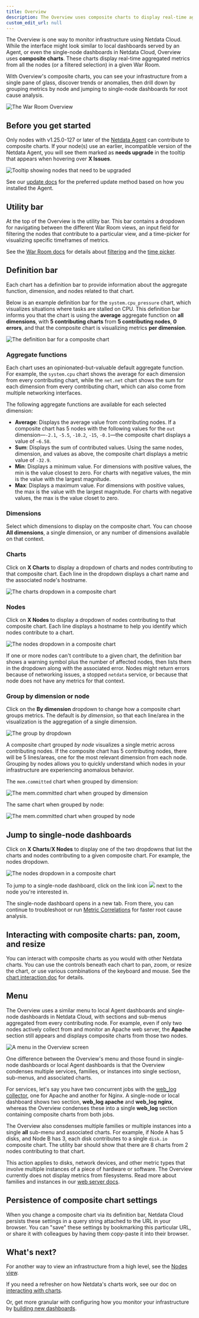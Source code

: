 ```yaml
---
title: Overview
description: The Overview uses composite charts to display real-time aggregated metrics from all the nodes in a given War Room.
custom_edit_url: null
---
```


The Overview is one way to monitor infrastructure using Netdata Cloud. While the interface might look similar to local
dashboards served by an Agent, or even the single-node dashboards in Netdata Cloud, Overview uses **composite charts**.
These charts display real-time aggregated metrics from all the nodes (or a filtered selection) in a given War Room.

With Overview's composite charts, you can see your infrastructure from a single pane of glass, discover trends or
anomalies, then drill down by grouping metrics by node and jumping to single-node dashboards for root cause analysis.

![The War Room
Overview](https://user-images.githubusercontent.com/1153921/95637683-31d60f00-0a47-11eb-9808-9f591ba8eb3a.png)

## Before you get started

Only nodes with v1.25.0-127 or later of the [Netdata Agent](https://github.com/netdata/netdata) can contribute to
composite charts. If your node(s) use an earlier, incompatible version of the Netdata Agent, you will see them marked as
**needs upgrade** in the tooltip that appears when hovering over **X Issues**. 

![Tooltip showing nodes that need to be
upgraded](https://user-images.githubusercontent.com/1153921/95638372-3c91a380-0a49-11eb-946d-42bfc1f04da7.png)

See our [update docs](/docs/agent/packaging/installer/update) for the preferred update method based on how you installed
the Agent.

## Utility bar

At the top of the Overview is the utility bar. This bar contains a dropdown for navigating between the different War
Room views, an input field for filtering the nodes that contribute to a particular view, and a time-picker for
visualizing specific timeframes of metrics.

See the [War Room docs](/docs/cloud/war-rooms) for details about [filtering](/docs/cloud/war-rooms#node-filter) and the
[time picker](/docs/cloud/war-rooms#time-picker).

## Definition bar

Each chart has a definition bar to provide information about the aggregate function, dimension, and nodes related to
that chart.

Below is an example definition bar for the `system.cpu_pressure` chart, which visualizes situations where tasks are
stalled on CPU. This definition bar informs you that the chart is using the **average** aggregate function on **all
dimensions**, with **5 contributing charts** from **5 contributing nodes**, **0 errors**, and that the composite chart
is visualizing metrics **per dimension**.

![The definition bar for a composite
chart](https://user-images.githubusercontent.com/1153921/99305048-7c019b80-2810-11eb-82fa-02fac08d27be.png)

### Aggregate functions

Each chart uses an opinionated-but-valuable default aggregate function. For example, the `system.cpu` chart shows the
average for each dimension from every contributing chart, while the `net.net` chart shows the sum for each dimension
from every contributing chart, which can also come from multiple networking interfaces.

The following aggregate functions are available for each selected dimension:

-   **Average**: Displays the average value from contributing nodes. If a composite chart has 5 nodes with the following
    values for the `out` dimension&mdash;`-2.1`, `-5.5`, `-10.2`, `-15`, `-0.1`&mdash;the composite chart displays a
    value of `−6.58`.
-   **Sum**: Displays the sum of contributed values. Using the same nodes, dimension, and values as above, the composite
    chart displays a metric value of `-32.9`.
-   **Min**: Displays a minimum value. For dimensions with positive values, the min is the value closest to zero. For
    charts with negative values, the min is the value with the largest magnitude.
-   **Max**: Displays a maximum value. For dimensions with positive values, the max is the value with the largest
    magnitude. For charts with negative values, the max is the value closet to zero.

### Dimensions

Select which dimensions to display on the composite chart. You can choose **All dimensions**, a single dimension, or any
number of dimensions available on that context.

### Charts

Click on **X Charts** to display a dropdown of charts and nodes contributing to that composite chart. Each line in the
dropdown displays a chart name and the associated node's hostname.

![The charts dropdown in a composite
chart](https://user-images.githubusercontent.com/1153921/99305050-7c9a3200-2810-11eb-957f-f3f800c3c9b1.png)

### Nodes

Click on **X Nodes** to display a dropdown of nodes contributing to that composite chart. Each line displays a hostname
to help you identify which nodes contribute to a chart.

![The nodes dropdown in a composite
chart](https://user-images.githubusercontent.com/1153921/99305049-7c019b80-2810-11eb-942a-8ebfcf236b7f.png)

If one or more nodes can't contribute to a given chart, the definition bar shows a warning symbol plus the number of
affected nodes, then lists them in the dropdown along with the associated error. Nodes might return errors because of
networking issues, a stopped `netdata` service, or because that node does not have any metrics for that context.

### Group by dimension or node

Click on the **By dimension** dropdown to change how a composite chart groups metrics. The default is _by dimension_, so
that each line/area in the visualization is the aggregation of a single dimension.

![The group by
dropdown](https://user-images.githubusercontent.com/1153921/99305054-7d32c880-2810-11eb-8e95-dee2ec2ce5ff.png)

A composite chart grouped _by node_ visualizes a single metric across contributing nodes. If the composite chart has 5
contributing nodes, there will be 5 lines/areas, one for the most relevant dimension from each node. Grouping by nodes
allows you to quickly understand which nodes in your infrastructure are experiencing anomalous behavior.

The `mem.committed` chart when grouped by dimension:

![The mem.committed chart when grouped by
dimension](https://user-images.githubusercontent.com/1153921/99405862-75276700-28aa-11eb-8613-cb99784ea1c7.png)

The same chart when grouped by node:

![The mem.committed chart when grouped by
node](https://user-images.githubusercontent.com/1153921/99405866-75bffd80-28aa-11eb-96dc-72bbc10c690b.png)

## Jump to single-node dashboards

Click on **X Charts**/**X Nodes** to display one of the two dropdowns that list the charts and nodes contributing to a
given composite chart. For example, the nodes dropdown.

![The nodes dropdown in a composite
chart](https://user-images.githubusercontent.com/1153921/99305049-7c019b80-2810-11eb-942a-8ebfcf236b7f.png)

To jump to a single-node dashboard, click on the link icon <img class="img__inline img__inline--link"
src="https://user-images.githubusercontent.com/1153921/95762109-1d219300-0c62-11eb-8daa-9ba509a8e71c.png" /> next to the
node you're interested in.

The single-node dashboard opens in a new tab. From there, you can continue to troubleshoot or run [Metric
Correlations](/docs/cloud/insights/metric-correlations) for faster root cause analysis.

## Interacting with composite charts: pan, zoom, and resize

You can interact with composite charts as you would with other Netdata charts. You can use the controls beneath each
chart to pan, zoom, or resize the chart, or use various combinations of the keyboard and mouse. See the [chart
interaction doc](/docs/visualize/interact-dashboards-charts#interact-with-charts) for details.

## Menu

The Overview uses a similar menu to local Agent dashboards and single-node dashboards in Netdata Cloud, with sections
and sub-menus aggregated from every contributing node. For example, even if only two nodes actively collect from and
monitor an Apache web server, the **Apache** section still appears and displays composite charts from those two nodes.

![A menu in the Overview
screen](https://user-images.githubusercontent.com/1153921/95785094-fa0ad980-0c89-11eb-8328-2ff11ac630b4.png)

One difference between the Overview's menu and those found in single-node dashboards or local Agent dashboards is that
the Overview condenses multiple services, families, or instances into single sectiosn, sub-menus, and associated charts.

For services, let's say you have two concurrent jobs with the [web_log
collector](https://learn.netdata.cloud/docs/agent/collectors/go.d.plugin/modules/weblog), one for Apache and another for
Nginx. A single-node or local dashboard shows two section, **web_log apache** and **web_log nginx**, whereas the
Overview condenses these into a single **web_log** section containing composite charts from both jobs.

The Overview also consdenses multiple families or multiple instances into a single **all** sub-menu and associated
charts. For example, if Node A has 5 disks, and Node B has 3, each disk contributes to a single `disk.io` composite
chart. The utility bar should show that there are 8 charts from 2 nodes contributing to that chart.

This action applies to disks, network devices, and other metric types that involve multiple instances of a piece of
hardware or software. The Overview currently does not display metrics from filesystems. Read more about families and
instances in our [web server docs](/docs/agent/web).

## Persistence of composite chart settings

When you change a composite chart via its definition bar, Netdata Cloud persists these settings in a query string
attached to the URL in your browser. You can "save" these settings by bookmarking this particular URL, or share it with
colleagues by having them copy-paste it into their browser.

## What's next?

For another way to view an infrastructure from a high level, see the [Nodes view](/docs/cloud/visualize/nodes).

If you need a refresher on how Netdata's charts work, see our doc on [interacting with
charts](/docs/visualize/interact-dashboards-charts).

Or, get more granular with configuring how you monitor your infrastructure by [building new
dashboards](/docs/visualize/create-dashboards).
